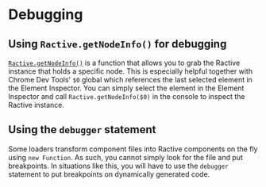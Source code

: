 # Debugging

## Using `Ractive.getNodeInfo()` for debugging

[`Ractive.getNodeInfo()`](../api.md#ractivegetnodeinfo) is a function that allows you to grab the Ractive instance that holds a specific node. This is especially helpful together with Chrome Dev Tools' `$0` global which references the last selected element in the Element Inspector. You can simply select the element in the Element Inspector and call `Ractive.getNodeInfo($0)` in the console to inspect the Ractive instance.

## Using the `debugger` statement

Some loaders transform component files into Ractive components on the fly using `new Function`. As such, you cannot simply look for the file and put breakpoints. In situations like this, you will have to use the `debugger` statement to put breakpoints on dynamically generated code.
